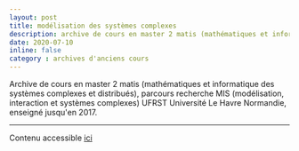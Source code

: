 ```yaml
---
layout: post
title: modélisation des systèmes complexes
description: archive de cours en master 2 matis (mathématiques et informatique des systèmes complexes et distribués), parcours recherche MIS (modélisation, interaction et systèmes complexes) UFRST Université Le Havre Normandie (-> 2017)
date: 2020-07-10
inline: false
category : archives d'anciens cours
---
```


Archive de cours en master 2 matis (mathématiques et informatique des systèmes complexes et distribués), parcours recherche MIS (modélisation, interaction et systèmes complexes) UFRST Université Le Havre Normandie, enseigné jusqu'en 2017.

***

Contenu accessible [ici](https://litis.univ-lehavre.fr/~bertelle/mis1web/mis1.html)
